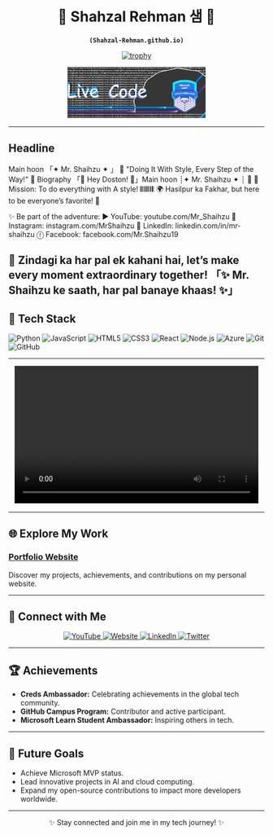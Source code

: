 <div align="center">

# 🌟 Shahzal Rehman 샘 🌟  
**`(Shahzal-Rehman.github.io)`**

[![trophy](https://github-profile-trophy.vercel.app/?username=Shahzal-Rehman&theme=onedark)](https://github.com/Shahzal-Rehman/github-profile-trophy)

<p align="center">
  <a href="./img/Download Folio/Download Folio.png">
    <img alt="Download Folio" style="max-height: 100px" src="./img/Download Folio/Download Folio.png">
  </a>
</p>

</div>

---

## Headline 
Main hoon 「✦ Mr. Shaihzu ✦ 」 🎀 "Doing It With Style, Every Step of the Way!" 🚀
Biography
「🌟 Hey Doston! 🌟」Main hoon ┊✦ Mr. Shaihzu ✦ ┊ 🚀
🎀 Mission: To do everything with A style! 𝄃𝄃𝄂𝄂𝄀𝄁𝄃𝄂𝄂𝄃
🌍 Hasilpur ka Fakhar, but here to be everyone’s favorite! 💖

✨ Be part of the adventure:
▶️ YouTube: youtube.com/Mr_Shaihzu
📸 Instagram: instagram.com/MrShaihzu
🔗 LinkedIn: linkedin.com/in/mr-shaihzu
ⓕ Facebook: facebook.com/Mr.Shaihzu19


📝 Zindagi ka har pal ek kahani hai, let’s make every moment extraordinary together!
「✨ Mr. Shaihzu ke saath, har pal banaye khaas! ✨」
---

## 🔧 Tech Stack
![Python](https://img.shields.io/badge/-Python-3776AB?logo=python&logoColor=white&style=flat)
![JavaScript](https://img.shields.io/badge/-JavaScript-F7DF1E?logo=javascript&logoColor=black&style=flat)
![HTML5](https://img.shields.io/badge/-HTML5-E34F26?logo=html5&logoColor=white&style=flat)
![CSS3](https://img.shields.io/badge/-CSS3-1572B6?logo=css3&logoColor=white&style=flat)
![React](https://img.shields.io/badge/-React-61DAFB?logo=react&logoColor=black&style=flat)
![Node.js](https://img.shields.io/badge/-Node.js-339933?logo=node.js&logoColor=white&style=flat)
![Azure](https://img.shields.io/badge/-Azure-0078D4?logo=microsoft-azure&logoColor=white&style=flat)
![Git](https://img.shields.io/badge/-Git-F05032?logo=git&logoColor=white&style=flat)
![GitHub](https://img.shields.io/badge/-GitHub-181717?logo=github&logoColor=white&style=flat)

---

<p align="center">
  <video width="480" height="270" controls>
    <source src="./img/Download Folio/1730069428926.mp4" type="video/mp4">
    Your browser does not support the video tag.
  </video>
</p>


---

## 🌐 Explore My Work
### [Portfolio Website]([https://shahzal.com](https://sites.google.com/view/mr-shaihzu))  
Discover my projects, achievements, and contributions on my personal website.  

---

## 🤝 Connect with Me
<p align="center">
  <a href="https://www.youtube.com/channel/UCHD_wGlQFIfwfScoZ55urfw" target="_blank">
    <img alt="YouTube" width="48" src="https://img.icons8.com/color/48/youtube-play.png">
  </a>
  <a href="https://shaihzu.org/" target="_blank">
    <img alt="Website" width="48" src="https://img.icons8.com/ios-filled/48/globe.png">
  </a>
  <a href="https://linkedin.com/in/mr-shaihzu" target="_blank">
    <img alt="LinkedIn" width="48" src="https://img.icons8.com/color/48/linkedin.png">
  </a>
  <a href="https://twitter.com/Mr_Shaihzu" target="_blank">
    <img alt="Twitter" width="48" src="https://img.icons8.com/color/48/twitter--v1.png">
  </a>
</p>

---

## 🏆 Achievements
- **Creds Ambassador:** Celebrating achievements in the global tech community.
- **GitHub Campus Program:** Contributor and active participant.
- **Microsoft Learn Student Ambassador:** Inspiring others in tech.

---

## 🎯 Future Goals
- Achieve Microsoft MVP status.
- Lead innovative projects in AI and cloud computing.
- Expand my open-source contributions to impact more developers worldwide.

---

<div align="center">
  <p>✨ Stay connected and join me in my tech journey! ✨</p>
</div>
